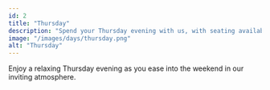 ```yaml
---
id: 2
title: "Thursday"
description: "Spend your Thursday evening with us, with seating available at 5:00 PM and 7:00 PM."
image: "/images/days/thursday.png"
alt: "Thursday"
---
```


Enjoy a relaxing Thursday evening as you ease into the weekend in our inviting atmosphere.
